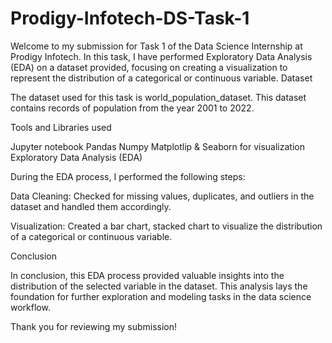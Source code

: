 # Prodigy-Infotech-DS-Task-1
Welcome to my submission for Task 1 of the Data Science Internship at Prodigy Infotech. In this task, I have performed Exploratory Data Analysis (EDA) on a dataset provided, focusing on creating a visualization to represent the distribution of a categorical or continuous variable.
Dataset

The dataset used for this task is world_population_dataset. This dataset contains records of population from the year 2001 to 2022.

Tools and Libraries used

Jupyter notebook
Pandas
Numpy
Matplotlip & Seaborn for visualization
Exploratory Data Analysis (EDA)

During the EDA process, I performed the following steps:

Data Cleaning: Checked for missing values, duplicates, and outliers in the dataset and handled them accordingly.

Visualization: Created a bar chart, stacked chart to visualize the distribution of a categorical or continuous variable.

Conclusion

In conclusion, this EDA process provided valuable insights into the distribution of the selected variable in the dataset. This analysis lays the foundation for further exploration and modeling tasks in the data science workflow.

Thank you for reviewing my submission!
